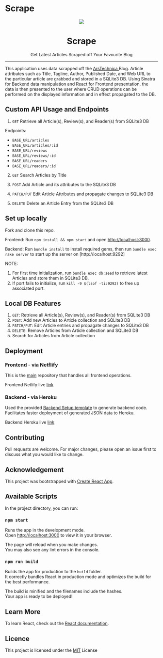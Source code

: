 # Scrape

<p align="center"><img src="https://img.icons8.com/external-kiranshastry-gradient-kiranshastry/344/external-scraper-construction-and-tools-kiranshastry-gradient-kiranshastry.png" /></p>

<h1 align="center">Scrape</h1>

<p align="center"> Get Latest Articles Scraped off Your Favourite Blog</p>

<hr/>

This application uses data scrapped off the <a href="https://arstechnica.com/"> ArsTechnica </a> Blog. Article attributes such as Title, Tagline, Author, Published Date, and Web URL to the particular article are grabbed and stored in a SQLite3 DB. Using Sinatra for Backend data manipulation and React for Frontend presentation, the data is then presented to the user where CRUD operations can be performed on the displayed information and in effect propagated to the DB. 

## Custom API Usage and Endpoints

1. `GET` Retrieve all Article(s), Review(s), and Reader(s) from SQLite3 DB

Endpoints: 
- `BASE_URL/articles`
- `BASE_URL/articles/:id`
- `BASE_URL/reviews`
- `BASE_URL/reviews/:id`
- `BASE_URL/readers`
- `BASE_URL/readers/:id`

2. `GET` Search Articles by Title

3. `POST` Add Article and its attributes to the SQLite3 DB

4. `PATCH/PUT` Edit Article Attributes and propagate changes to SQLite3 DB

5. `DELETE` Delete an Article Entry from the SQLite3 DB

## Set up locally
Fork and clone this repo.

Frontend: Run `npm install && npm start` and open [http://localhost:3000](http://localhost:3000).

Backend: Run `bundle install` to install required gems, then run `bundle exec rake server` to start up the server on [http://localhost:9292] 

NOTE: 
1. For first time initialization, run `bundle exec db:seed` to retrieve latest Articles and store them in SQLite3 DB.
2. If port fails to initialize, run `kill -9 $(lsof -ti:9292)` to free up associated port.

## Local DB Features
1. `GET`: Retrieve all Article(s), Review(s), and Reader(s) from SQLite3 DB 
2. `POST`: Add new Articles to Article collection and SQLite3 DB
3. `PATCH/PUT`: Edit Article entries and propagate changes to SQLite3 DB
4. `DELETE`: Remove Articles from Article collection and SQLite3 DB
5. Search for Articles from Article collection</li>
 
## Deployment
### Frontend - via Netflify
This is the [main](https://github.com/citixenken/scrape/tree/main/scrape-frontend) repository that handles all frontend operations.

Frontend Netlify live [link](scrape-frontend.netlify.app/)

### Backend - via Heroku
Used the provided [Backend Setup template](https://github.com/citixenken/scrape/tree/main/scrape-backend) to generate backend code. Facilitates faster deployment of generated JSON data to Heroku.

Backend Heroku live [link](https://scrape-backend.herokuapp.com/)

## Contributing

Pull requests are welcome. For major changes, please open an issue first to discuss what you would like to change.

## Acknowledgement

This project was bootstrapped with [Create React App](https://github.com/facebook/create-react-app).

## Available Scripts

In the project directory, you can run:

### `npm start`

Runs the app in the development mode.\
Open [http://localhost:3000](http://localhost:3000) to view it in your browser.

The page will reload when you make changes.\
You may also see any lint errors in the console.

### `npm run build`

Builds the app for production to the `build` folder.\
It correctly bundles React in production mode and optimizes the build for the best performance.

The build is minified and the filenames include the hashes.\
Your app is ready to be deployed!

## Learn More

To learn React, check out the [React documentation](https://reactjs.org/).

## Licence
This project is licensed under the <a href="https://choosealicense.com/licenses/mit/">MIT</a> License



